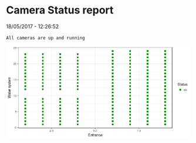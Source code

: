 Camera Status report
================
18/05/2017 - 12:26:52

    All cameras are up and running

![](camreport_files/figure-markdown_github/unnamed-chunk-2-1.png)
